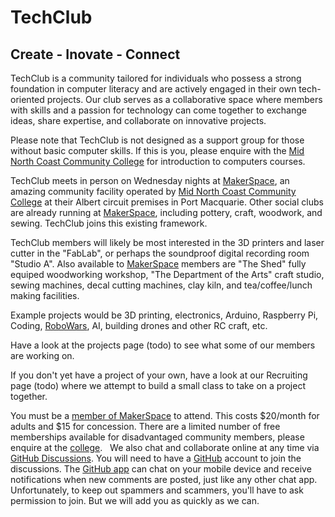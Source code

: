 # TechClub

## Create - Inovate - Connect

TechClub is a community tailored for individuals who possess a strong foundation in computer literacy and are actively engaged in their own tech-oriented projects. Our club serves as a collaborative space where members with skills and a passion for technology can come together to exchange ideas, share expertise, and collaborate on innovative projects.

Please note that TechClub is not designed as a support group for those without basic computer skills. If this is you, please enquire with the [Mid North Coast Community College](https://www.mnccc.edu.au/) for introduction to computers courses.

TechClub meets in person on Wednesday nights at [MakerSpace](https://www.mncccmakerspace.org.au/), an amazing community facility operated by [Mid North Coast Community College](https://www.mnccc.edu.au/) at their Albert circuit premises in Port Macquarie. Other social clubs are already running at [MakerSpace](https://www.mncccmakerspace.org.au/), including pottery, craft, woodwork, and sewing. TechClub joins this existing framework.

TechClub members will likely be most interested in the 3D printers and laser cutter in the "FabLab", or perhaps the soundproof digital recording room "Studio A".  Also available to [MakerSpace](https://www.mncccmakerspace.org.au/) members are "The Shed" fully equiped woodworking workshop, "The Department of the Arts" craft studio, sewing machines, decal cutting machines, clay kiln, and tea/coffee/lunch making facilities.

Example projects would be 3D printing, electronics, Arduino, Raspberry Pi, Coding, [RoboWars](https://www.robowars.com.au/), AI, building drones and other RC craft, etc.  

Have a look at the projects page (todo) to see what some of our members are working on.

If you don't yet have a project of your own, have a look at our Recruiting page (todo) where we attempt to build a small class to take on a project together.

You must be a [member of MakerSpace](https://www.mncccmakerspace.org.au/membership) to attend. This costs $20/month for adults and $15 for concession. There are a limited number of free memberships available for disadvantaged community members, please enquire at the [college](https://www.mnccc.edu.au/).    We also chat and collaborate online at any time via [GitHub Discussions](https://github.com/NathanDigital/TechClub/discussions). You will need to have a [GitHub](https://github.com) account to join the discussions. The [GitHub app](https://github.com/mobile) can chat on your mobile device and receive notifications when new comments are posted, just like any other chat app. Unfortunately, to keep out spammers and scammers, you'll have to ask permission to join. But we will add you as quickly as we can.
